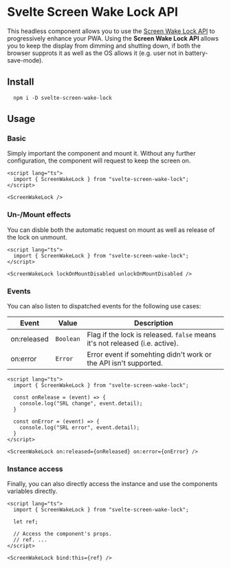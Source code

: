 # Svelte Screen Wake Lock API

This headless component allows you to use the [Screen Wake Lock API](https://web.dev/wake-lock/) to progressively enhance your PWA. Using the **Screen Wake Lock API** allows you to keep the display from dimming and shutting down, if both the browser supprots it as well as the OS allows it (e.g. user not in battery-save-mode).

## Install

```text
  npm i -D svelte-screen-wake-lock
```

## Usage

### Basic

Simply important the component and mount it. Without any further configuration, the component will request to keep the screen on.

```svelte
<script lang="ts">
  import { ScreenWakeLock } from "svelte-screen-wake-lock";
</script>

<ScreenWakeLock />
```

### Un-/Mount effects

You can disble both the automatic request on mount as well as release of the lock on unmount.

```svelte
<script lang="ts">
  import { ScreenWakeLock } from "svelte-screen-wake-lock";
</script>

<ScreenWakeLock lockOnMountDisabled unlockOnMountDisabled />
```

### Events

You can also listen to dispatched events for the following use cases:

| Event | Value | Description |
| --- | --- | --- |
| on:released | `Boolean` | Flag if the lock is released. `false` means it's not released (i.e. active). |
| on:error | `Error` | Error event if somehting didn't work or the API isn't supported. |

```svelte
<script lang="ts">
  import { ScreenWakeLock } from "svelte-screen-wake-lock";

  const onRelease = (event) => {
    console.log("SRL change", event.detail);
  }

  const onError = (event) => {
    console.log("SRL error", event.detail);
  }
</script>

<ScreenWakeLock on:released={onReleased} on:error={onError} />
```

### Instance access

Finally, you can also directly access the instance and use the components variables directly.

```svelte
<script lang="ts">
  import { ScreenWakeLock } from "svelte-screen-wake-lock";

  let ref;

  // Access the component's props.
  // ref. ...
</script>

<ScreenWakeLock bind:this={ref} />
```
